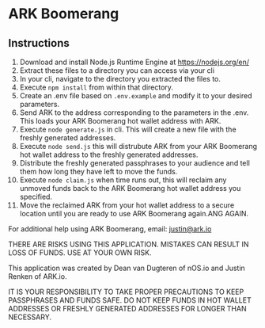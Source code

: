 # ARK Boomerang

## Instructions

1. Download and install Node.js Runtime Engine at https://nodejs.org/en/
2. Extract these files to a directory you can access via your cli
3. In your cli, navigate to the directory you extracted the files to.
4. Execute `npm install` from within that directory.
5. Create an .env file based on `.env.example` and modify it to your desired parameters.
6. Send ARK to the address corresponding to the parameters in the .env. This loads your ARK Boomerang hot wallet address with ARK.
7. Execute `node generate.js` in cli. This will create a new file with the freshly generated addresses.
8. Execute `node send.js` this will distrubute ARK from your ARK Boomerang hot wallet address to the freshly generated addresses.
9. Distribute the freshly generated passphrases to your audience and tell them how long they have left to move the funds.
10. Execute `node claim.js` when time runs out, this will reclaim any unmoved funds back to the ARK Boomerang hot wallet address you specified.
11. Move the reclaimed ARK from your hot wallet address to a secure location until you are ready to use ARK Boomerang again.ANG AGAIN.

For additional help using ARK Boomerang, email: justin@ark.io

THERE ARE RISKS USING THIS APPLICATION. MISTAKES CAN RESULT IN LOSS OF FUNDS. USE AT YOUR OWN RISK.

This application was created by Dean van Dugteren of nOS.io and Justin Renken of ARK.io.

IT IS YOUR RESPONSIBILITY TO TAKE PROPER PRECAUTIONS TO KEEP PASSPHRASES AND FUNDS SAFE. DO NOT KEEP FUNDS IN HOT WALLET ADDRESSES OR FRESHLY GENERATED ADDRESSES FOR LONGER THAN NECESSARY.
